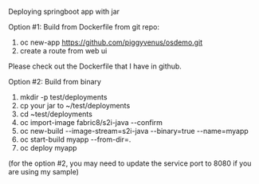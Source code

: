 Deploying springboot app with jar

Option #1: Build from Dockerfile from git repo:

1. oc new-app https://github.com/piggyvenus/osdemo.git
2. create a route from web ui

Please check out the Dockerfile that I have in github.

Option #2: Build from binary

1. mkdir -p test/deployments
2. cp your jar to ~/test/deployments
3. cd ~test/deployments
4.  oc import-image fabric8/s2i-java --confirm
5. oc new-build --image-stream=s2i-java --binary=true --name=myapp
6.  oc start-build myapp --from-dir=.
7. oc deploy myapp

(for the option #2, you may need to update the service port to 8080 if you are using my sample)


